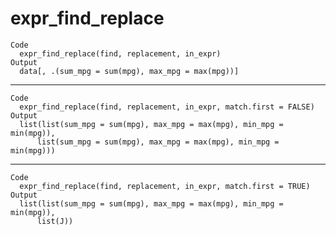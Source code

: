 # expr_find_replace

    Code
      expr_find_replace(find, replacement, in_expr)
    Output
      data[, .(sum_mpg = sum(mpg), max_mpg = max(mpg))]

---

    Code
      expr_find_replace(find, replacement, in_expr, match.first = FALSE)
    Output
      list(list(sum_mpg = sum(mpg), max_mpg = max(mpg), min_mpg = min(mpg)), 
          list(sum_mpg = sum(mpg), max_mpg = max(mpg), min_mpg = min(mpg)))

---

    Code
      expr_find_replace(find, replacement, in_expr, match.first = TRUE)
    Output
      list(list(sum_mpg = sum(mpg), max_mpg = max(mpg), min_mpg = min(mpg)), 
          list(J))

